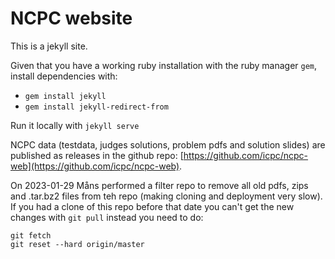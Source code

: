 # NCPC website

This is a jekyll site.

Given that you have a working ruby installation with the ruby manager `gem`, install dependencies with:

- `gem install jekyll`
- `gem install jekyll-redirect-from`

Run it locally with `jekyll serve`

NCPC data (testdata, judges solutions, problem pdfs and solution slides) are published as releases in the github repo: [https://github.com/icpc/ncpc-web](https://github.com/icpc/ncpc-web).

On 2023-01-29 Måns performed a filter repo to remove all old pdfs, zips and .tar.bz2 files from teh repo (making cloning and deployment very slow). If you had a clone of this repo before that date you can't get the new changes with `git pull` instead you need to do:

```
git fetch
git reset --hard origin/master
```

